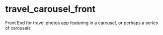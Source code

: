 # travel_carousel_front
Front End for travel photos app featuring in a carousel, or perhaps a series of carousels
